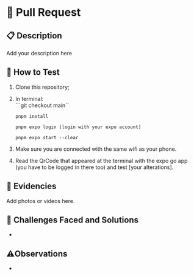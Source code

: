 # 🚀 Pull Request

## 📋 Description
Add your description here

## 🧪 How to Test
1. Clone this repository;
2. In terminal:  
   ```git checkout main``

   ```pnpm install```

   ```pnpm expo login (login with your expo account)```

   ```pnpm expo start --clear```

3. Make sure you are connected with the same wifi as your phone.
4. Read the QrCode that appeared at the terminal with the expo go app (you have to be logged in there too) and test [your alterations].

## 📸 Evidencies
Add photos or videos here.

## 🔧 Challenges Faced and Solutions
- 

## ⚠️Observations
- 